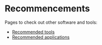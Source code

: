 # Recommencements

Pages to check out other software and tools:

- [Recommended tools](https://wiki.gentoo.org/wiki/Recommended_tools)
- [Recommended applications](https://wiki.gentoo.org/wiki/Recommended_applications)
